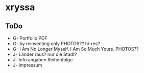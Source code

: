 # xryssa


## ToDo

- G- Portfolio PDF
- G- by reinventing only PHOTOS?? hi-res?
- G- I Am No Longer Myself. I Am So Much Yours. PHOTOS??
- J- Länder raus? nur die Stadt?
- J- info angaben Reihenfolge
- J- impressum